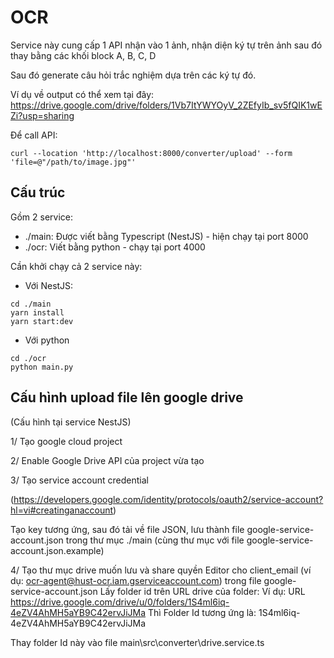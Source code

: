 # OCR
 
Service này cung cấp 1 API nhận vào 1 ảnh, nhận diện ký tự trên ảnh sau đó thay bằng các khối block A, B, C, D

Sau đó generate câu hỏi trắc nghiệm dựa trên các ký tự đó.

Ví dụ về output có thể xem tại đây: https://drive.google.com/drive/folders/1Vb7ItYWYOyV_2ZEfyIb_sv5fQIK1wEZi?usp=sharing

Để call API: 
```
curl --location 'http://localhost:8000/converter/upload' --form 'file=@"/path/to/image.jpg"'
```

## Cấu trúc

Gồm 2 service:
- ./main: Được viết bằng Typescript (NestJS) - hiện chạy tại port 8000
- ./ocr: Viết bằng python - chạy tại port 4000

Cần khởi chạy cả 2 service này:
- Với NestJS: 
```
cd ./main 
yarn install
yarn start:dev
```
- Với python
```
cd ./ocr 
python main.py
```


## Cấu hình upload file lên google drive
(Cấu hình tại service NestJS)

1/ Tạo google cloud project

2/ Enable Google Drive API của project vừa tạo

3/ Tạo service account credential 

(https://developers.google.com/identity/protocols/oauth2/service-account?hl=vi#creatinganaccount)

Tạo key tương ứng, sau đó tải về file JSON, lưu thành file google-service-account.json trong thư mục ./main (cùng thư mục với file  google-service-account.json.example)

4/ Tạo thư mục drive muốn lưu và share quyền Editor cho client_email (ví dụ: ocr-agent@hust-ocr.iam.gserviceaccount.com) trong file google-service-account.json
Lấy folder id trên URL drive của folder:
Ví dụ: 
URL https://drive.google.com/drive/u/0/folders/1S4ml6iq-4eZV4AhMH5aYB9C42ervJiJMa
Thì Folder Id tương ứng là: 1S4ml6iq-4eZV4AhMH5aYB9C42ervJiJMa

Thay folder Id này vào file main\src\converter\drive.service.ts

